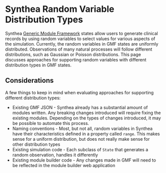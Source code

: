 # Synthea Random Variable Distribution Types

Synthea [Generic Module Framework](https://github.com/synthetichealth/synthea/wiki/Generic-Module-Framework) states allow users to generate clinical records by using random variables to select values for various aspects of the simulation. Currently, the random variables in GMF states are uniformly distributed. Observations of many natural processes will follow different distributions, such as Gaussian or Poisson distributions. This page discusses approaches for supporting random variables with different distribution types in GMF states.

## Considerations

A few things to keep in mind when evaluating approaches for supporting different distribution types:

* Existing GMF JSON - Synthea already has a substantial amount of modules written. Any breaking changes introduced will require fixing the existing modules. Depending on the types of changes introduced, it may be possible to automate this process.
* Naming conventions - Most, but not all, random variables in Synthea have their characteristics defined in a property called `range`. This makes sense for a uniform distribution, but does not really make sense for other distribution types
* Existing simulation code -  Each subclass of `State` that generates a random observation, handles it differently
* Existing module builder code - Any changes made in GMF will need to be reflected in the module builder web application